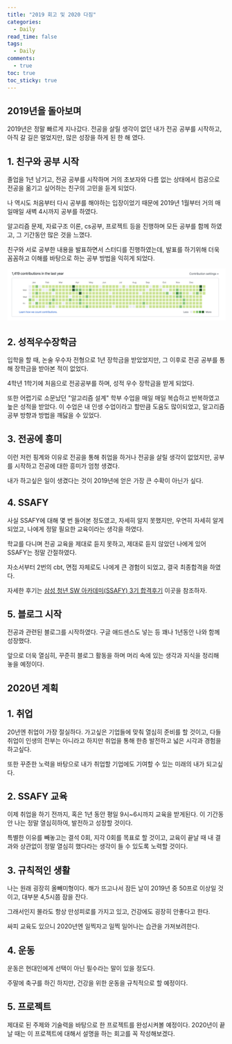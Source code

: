 ```yaml
---
title: "2019 회고 및 2020 다짐"
categories:
  - Daily
read_time: false
tags:
  - Daily
comments:
  - true
toc: true
toc_sticky: true
---
```

## 2019년을 돌아보며
2019년은 정말 빠르게 지나갔다. 전공을 살릴 생각이 없던 내가 전공 공부를 시작하고, 아직 갈 길은 멀었지만, 많은 성장을 하게 된 한 해 였다.

## 1. 친구와 공부 시작
졸업을 1년 남기고, 전공 공부를 시작하며 거의 초보자와 다름 없는 상태에서 컴공으로 전공을 옮기고 싶어하는 친구의 고민을 듣게 되었다. 

나 역시도 처음부터 다시 공부를 해야하는 입장이었기 때문에 2019년 1월부터 거의 매일매일 새벽 4시까지 공부를 하였다.

알고리즘 문제, 자료구조 이론, cs공부, 프로젝트 등을 진행하며 모든 공부를 함께 하였고, 그 기간동안 많은 것을 느꼈다.

친구와 서로 공부한 내용을 발표하면서 스터디를 진행하였는데, 발표를 하기위해 더욱 꼼꼼하고 이해를 바탕으로 하는 공부 방법을 익히게 되었다.

![](/assets/img/daily/reward.png)

## 2. 성적우수장학금
입학을 할 때, 논술 우수자 전형으로 1년 장학금을 받았었지만, 그 이후로 전공 공부를 통해 장학금을 받아본 적이 없었다.

4학년 1학기에 처음으로 전공공부를 하며, 성적 우수 장학금을 받게 되었다.

또한 어렵기로 소문났던 "알고리즘 설계" 학부 수업을 매일 매일 복습하고 반복하였고 높은 성적을 받았다. 이 수업은 내 인생 수업이라고 할만큼 도움도 많이되었고, 알고리즘 공부 방향과 방법을 깨닳을 수 있었다.

## 3. 전공에 흥미
이런 저런 핑계와 이유로 전공을 통해 취업을 하거나 전공을 살릴 생각이 없었지만, 공부를 시작하고 전공에 대한 흥미가 엄청 생겼다.

내가 하고싶은 일이 생겼다는 것이 2019년에 얻은 가장 큰 수확이 아닌가 싶다.

## 4. SSAFY
사실 SSAFY에 대해 몇 번 들어본 정도였고, 자세히 알지 못했지만, 우연히 자세히 알게 되었고, 나에게 정말 필요한 교육이라는 생각을 하였다.

학교를 다니며 전공 교육을 제대로 듣지 못하고, 제대로 듣지 않았던 나에게 있어 SSAFY는 정말 간절하였다.

자소서부터 2번의 cbt, 면접 자체로도 나에게 큰 경험이 되었고, 결국 최종합격을 하였다.

자세한 후기는 [삼성 청년 SW 아카데미(SSAFY) 3기 합격후기](https://sangwoo0727.github.io/daily/daily-ssafy/) 이곳을 참조하자.

## 5. 블로그 시작
전공과 관련된 블로그를 시작하였다. 구글 애드센스도 넣는 등 꽤나 1년동안 나와 함께 성장했다.

앞으로 더욱 열심히, 꾸준히 블로그 활동을 하며 머리 속에 있는 생각과 지식을 정리해 놓을 예정이다.

## 2020년 계획

## 1. 취업

20년엔 취업이 가장 절실하다. 가고싶은 기업들에 맞춰 열심히 준비를 할 것이고, 다들 취업이 인생의 전부는 아니라고 하지만 취업을 통해 한층 발전하고 넓은 시각과 경험을 하고싶다.

또한 꾸준한 노력을 바탕으로 내가 취업할 기업에도 기여할 수 있는 미래의 내가 되고싶다.

## 2. SSAFY 교육
이제 취업을 하기 전까지, 혹은 1년 동안 평일 9시~6시까지 교육을 받게된다. 이 기간동안 나는 정말 열심히하여, 발전하고 성장할 것이다.

특별한 이유를 빼놓고는 결석 0회, 지각 0회를 목표로 할 것이고, 교육이 끝날 때 내 결과와 상관없이 정말 열심히 했다라는 생각이 들 수 있도록 노력할 것이다.

## 3. 규칙적인 생활
나는 원래 굉장히 올빼미형이다. 해가 뜨고나서 잠든 날이 2019년 중 50프로 이상일 것이고, 대부분 4,5시쯤 잠을 잔다.

그래서인지 몰라도 항상 만성피로를 가지고 있고, 건강에도 굉장히 안좋다고 한다.

싸피 교육도 있으니 2020년엔 일찍자고 일찍 일어나는 습관을 가져보려한다.

## 4. 운동
운동은 현대인에게 선택이 아닌 필수라는 말이 있을 정도다.

주말에 축구를 하긴 하지만, 건강을 위한 운동을 규칙적으로 할 예정이다.

## 5. 프로젝트
제대로 된 주제와 기술력을 바탕으로 한 프로젝트를 완성시켜볼 예정이다. 2020년이 끝날 때는 이 프로젝트에 대해서 설명을 하는 회고를 꼭 작성해보겠다.

